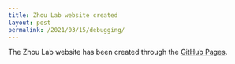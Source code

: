 ```yaml
---
title: Zhou Lab website created
layout: post
permalink: /2021/03/15/debugging/
---
```


The Zhou Lab website has been created through the [GitHub Pages](https://pages.github.com/).
